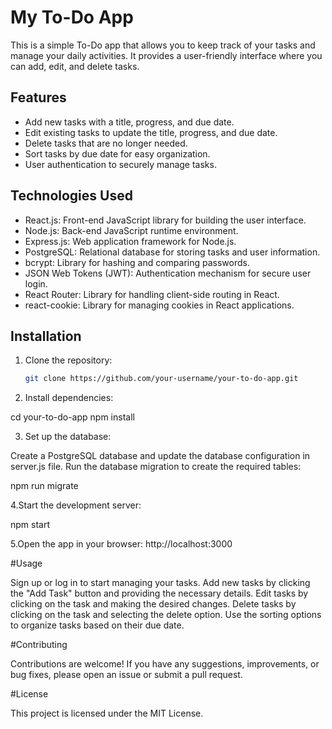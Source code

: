 # My To-Do App

This is a simple To-Do app that allows you to keep track of your tasks and manage your daily activities. It provides a user-friendly interface where you can add, edit, and delete tasks.

## Features

- Add new tasks with a title, progress, and due date.
- Edit existing tasks to update the title, progress, and due date.
- Delete tasks that are no longer needed.
- Sort tasks by due date for easy organization.
- User authentication to securely manage tasks.

## Technologies Used

- React.js: Front-end JavaScript library for building the user interface.
- Node.js: Back-end JavaScript runtime environment.
- Express.js: Web application framework for Node.js.
- PostgreSQL: Relational database for storing tasks and user information.
- bcrypt: Library for hashing and comparing passwords.
- JSON Web Tokens (JWT): Authentication mechanism for secure user login.
- React Router: Library for handling client-side routing in React.
- react-cookie: Library for managing cookies in React applications.

## Installation

1. Clone the repository:

   ```bash
   git clone https://github.com/your-username/your-to-do-app.git


2. Install dependencies:

cd your-to-do-app
npm install

3. Set up the database:

Create a PostgreSQL database and update the database configuration in server.js file.
Run the database migration to create the required tables:

npm run migrate

4.Start the development server:

npm start

5.Open the app in your browser:
http://localhost:3000

#Usage

Sign up or log in to start managing your tasks.
Add new tasks by clicking the "Add Task" button and providing the necessary details.
Edit tasks by clicking on the task and making the desired changes.
Delete tasks by clicking on the task and selecting the delete option.
Use the sorting options to organize tasks based on their due date.

#Contributing

Contributions are welcome! If you have any suggestions, improvements, or bug fixes, please open an issue or submit a pull request.

#License

This project is licensed under the MIT License.

